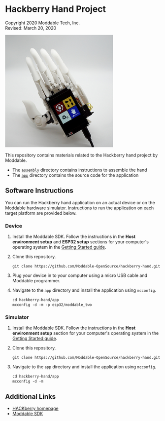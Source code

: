 # Hackberry Hand Project

Copyright 2020 Moddable Tech, Inc.<BR>
Revised: March 20, 2020

![](./assets/hand.jpg)

This repository contains materials related to the Hackberry hand project by Moddable.

- The [`assembly`](./assembly) directory contains instructions to assemble the hand
- The [`app`](./app) directory contains the source code for the application

<!--For video demonstrations and more information about this project, see [this blog post]().-->

## Software Instructions

You can run the Hackberry hand application on an actual device or on the Moddable hardware simulator. Instructions to run the application on each target platform are provided below.

### Device

1. Install the Moddable SDK. Follow the instructions in the **Host environment setup** and **ESP32 setup** sections for your computer's operating system in the [Getting Started guide](https://github.com/Moddable-OpenSource/moddable/blob/public/documentation/Moddable%20SDK%20-%20Getting%20Started.md).

2. Clone this repository.

	```text
	git clone https://github.com/Moddable-OpenSource/hackberry-hand.git
	```

3. Plug your device in to your computer using a micro USB cable and Moddable programmer.

4. Navigate to the `app` directory and install the application using `mcconfig`.
	
	```text
	cd hackberry-hand/app
	mcconfig -d -m -p esp32/moddable_two
	```
	
### Simulator

1. Install the Moddable SDK. Follow the instructions in the **Host environment setup** section for your computer's operating system in the [Getting Started guide](https://github.com/Moddable-OpenSource/moddable/blob/public/documentation/Moddable%20SDK%20-%20Getting%20Started.md).

2. Clone this repository.

	```text
	git clone https://github.com/Moddable-OpenSource/hackberry-hand.git
	```

3. Navigate to the `app` directory and install the application using `mcconfig`.

	```text
	cd hackberry-hand/app
	mcconfig -d -m
	```

## Additional Links

- [HACKberry homepage](http://exiii-hackberry.com/)
- [Moddable SDK](https://github.com/Moddable-OpenSource/moddable)